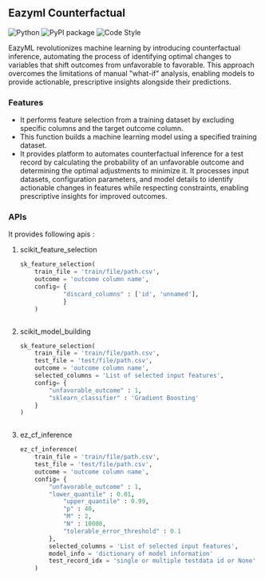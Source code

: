 ## Eazyml Counterfactual
![Python](https://img.shields.io/badge/python-3.7%20%7C%203.8%20%7C%203.9%20%7C%203.10%20%7C%203.11%20%7C%203.12-blue)  ![PyPI package](https://img.shields.io/badge/pypi%20package-0.0.26-brightgreen) ![Code Style](https://img.shields.io/badge/code%20style-black-black)

EazyML revolutionizes machine learning by introducing counterfactual inference, automating the process of identifying optimal changes to variables that shift outcomes from unfavorable to favorable. This approach overcomes the limitations of manual "what-if" analysis, enabling models to provide actionable, prescriptive insights alongside their predictions.

### Features
- It performs feature selection from a training dataset by excluding specific columns and the target outcome column.
- This function builds a machine learning model using a specified training dataset.
- It provides platform to automates counterfactual inference for a test record by calculating the probability of an unfavorable outcome and determining the optimal adjustments to minimize it. It processes input datasets, configuration parameters, and model details to identify actionable changes in features while respecting constraints, enabling prescriptive insights for improved outcomes.
### APIs
It provides following apis :

1. scikit_feature_selection
    ```python
    sk_feature_selection(
        train_file = 'train/file/path.csv',
        outcome = 'outcome column name',
        config= {
                "discard_columns" : ['id', 'unnamed'],
                }
        )



2. scikit_model_building
    ```python
    sk_feature_selection(
        train_file = 'train/file/path.csv',
        test_file = 'test/file/path.csv',
        outcome = 'outcome column name',
        selected_columns = 'List of selected input features',
        config= {
            "unfavorable_outcome" : 1,
            "sklearn_classifier" : 'Gradient Boosting'
        }
    )



3. ez_cf_inference
    ```python
    ez_cf_inference(
        train_file = 'train/file/path.csv',
        test_file = 'test/file/path.csv',
        outcome = 'outcome column name',
        config= {
            "unfavorable_outcome" : 1,
            "lower_quantile" : 0.01,
                "upper_quantile" : 0.99,
                "p" : 40,
                "M" : 2,
                "N" : 10000,
                "tolerable_error_threshold" : 0.1
            },
            selected_columns = 'List of selected input features',
            model_info = 'dictionary of model information'
            test_record_idx = 'single or multiple testdata id or None'
        )